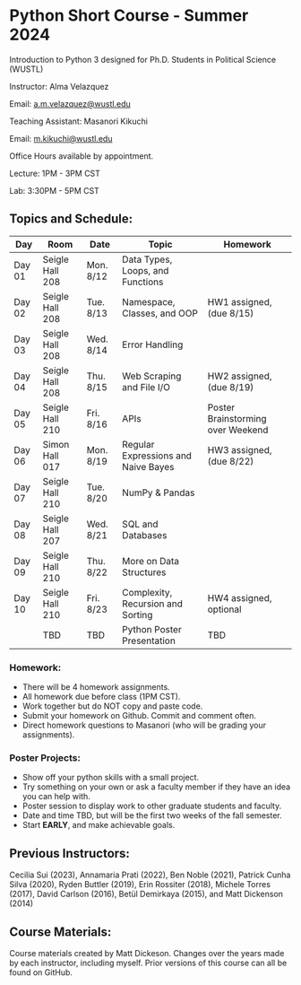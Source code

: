 # Python Short Course - Summer 2024

Introduction to Python 3 designed for Ph.D. Students in Political Science (WUSTL)


Instructor: Alma Velazquez

Email: a.m.velazquez@wustl.edu

Teaching Assistant: Masanori Kikuchi

Email: m.kikuchi@wustl.edu

Office Hours available by appointment. 

Lecture: 1PM - 3PM CST

Lab: 3:30PM - 5PM CST

## Topics and Schedule:

| Day    | Room            | Date      | Topic                                 | Homework			                    |
|--------|-----------------|-----------|---------------------------------------|-----------------------------------------|
| Day 01 | Seigle Hall 208 | Mon. 8/12 | Data Types, Loops, and Functions      | 	  
| Day 02 | Seigle Hall 208 | Tue. 8/13 | Namespace, Classes, and OOP           | HW1 assigned, (due 8/15) 
| Day 03 | Seigle Hall 208 | Wed. 8/14 | Error Handling                        | 
| Day 04 | Seigle Hall 208 | Thu. 8/15 | Web Scraping and File I/O             | HW2 assigned, (due 8/19)
| Day 05 | Seigle Hall 210 | Fri. 8/16 | APIs                                  | Poster Brainstorming over Weekend
| Day 06 | Simon Hall 017  | Mon. 8/19 | Regular Expressions and Naive Bayes   | HW3 assigned, (due 8/22) 
| Day 07 | Seigle Hall 210 | Tue. 8/20 | NumPy & Pandas	                       | 
| Day 08 | Seigle Hall 207 | Wed. 8/21 | SQL and Databases                     |  
| Day 09 | Seigle Hall 210 | Thu. 8/22 | More on Data Structures               | 
| Day 10 | Seigle Hall 210 | Fri. 8/23 | Complexity, Recursion and Sorting     | HW4 assigned, optional
|        | TBD             | TBD       | Python Poster Presentation            | TBD

### Homework: 
- There will be 4 homework assignments.
- All homework due before class (1PM CST).
- Work together but do NOT copy and paste code.
- Submit your homework on Github. Commit and comment often. 
- Direct homework questions to Masanori (who will be grading your assignments). 

### Poster Projects: 
- Show off your python skills with a small project. 
- Try something on your own or ask a faculty member if they have an idea you can help with. 
- Poster session to display work to other graduate students and faculty. 
- Date and time TBD, but will be the first two weeks of the fall semester. 
- Start **EARLY**, and make achievable goals. 


## Previous Instructors:
Cecilia Sui (2023), Annamaria Prati (2022), Ben Noble (2021), Patrick Cunha Silva (2020), Ryden Buttler (2019), Erin Rossiter (2018),  Michele Torres (2017), David Carlson (2016), Betül Demirkaya (2015), and Matt Dickenson (2014)

## Course Materials:
Course materials created by Matt Dickeson. Changes over the years made by each instructor, including myself. Prior versions of this course can all be found on GitHub.

